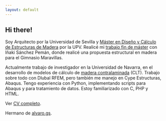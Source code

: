 ```yaml
---
layout: default
---
```

## Hi there!

Soy Arquitecto por la Universidad de Sevilla y [Máster en Diseño y Cálculo de Estructuras de Madera](https://www.mastermadera.com/) por la UPV.
Realicé mi [trabajo fin de máster](./tfm.html) con Iñaki Sánchez Pemán, donde realicé una propuesta estructural en madera para el Gimnasio Maravillas.

Actualmente trabajo de investigador en la Universidad de Navarra, en el desarrollo de modelos de cálculo de [madera contralaminada](./clt.html) (CLT).
Trabajo sobre todo con Dlubal RFEM, pero también me manejo en Cype Estructuras, Abaqus.
Tengo experiencia con Python, implementando scripts para Abaqus y para tratamiento de datos. Estoy familiarizado con C, PHP y HTML.

Ver [CV completo](./cv.html).

Hermano de [alvaro.gs](https://www.alvaro.gs).




